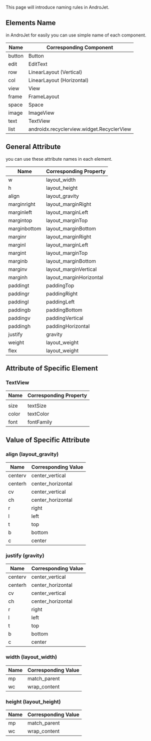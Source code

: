 

This page will introduce naming rules in AndroJet.

## Elements Name

in AndroJet for easily you can use simple name of each component.

| Name           | Corresponding Component                                        
| -------------- | ------------------------------------------
| button         | Button                                    
| edit           | EditText                                  
| row            | LinearLayout (Vertical)                   
| col            | LinearLayout (Horizontal)                 
| view           | View                                      
| frame          | FrameLayout                               
| space          | Space                                     
| image          | ImageView                                 
| text           | TextView                                  
| list           | androidx.recyclerview.widget.RecyclerView 


## General Attribute

you can use these attribute names in each element.

| Name            | Corresponding Property                                        
| --------------- | ------------------------------------------
| w               | layout_width             
| h               | layout_height            
| align           | layout_gravity           
| marginright     | layout_marginRight       
| marginleft      | layout_marginLeft        
| margintop       | layout_marginTop         
| marginbottom    | layout_marginBottom      
| marginr         | layout_marginRight       
| marginl         | layout_marginLeft        
| margint         | layout_marginTop         
| marginb         | layout_marginBottom      
| marginv         | layout_marginVertical    
| marginh         | layout_marginHorizontal  
| paddingt        | paddingTop               
| paddingr        | paddingRight             
| paddingl        | paddingLeft              
| paddingb        | paddingBottom            
| paddingv        | paddingVertical          
| paddingh        | paddingHorizontal        
| justify         | gravity                  
| weight          | layout_weight            
| flex            | layout_weight    

## Attribute of Specific Element

### TextView

| Name        | Corresponding Property                 
|-------------|--------------------
|             |      
| size        | textSize
| color       | textColor
| font        | fontFamily

## Value of Specific Attribute

### align (layout_gravity)

| Name        | Corresponding Value    
|-------------|--------------------
| centerv    | center_vertical
| centerh    | center_horizontal
| cv         | center_vertical
| ch         | center_horizontal
| r          | right
| l          | left
| t          | top
| b          | bottom
| c          | center


### justify (gravity) 

| Name        | Corresponding Value    
|-------------|--------------------
| centerv    | center_vertical
| centerh    | center_horizontal
| cv         | center_vertical
| ch         | center_horizontal
| r          | right
| l          | left
| t          | top
| b          | bottom
| c          | center

### width (layout_width)

| Name  | Corresponding Value    
|-------|--------------------
| mp    | match_parent
| wc    | wrap_content


### height (layout_height)

| Name  | Corresponding Value    
|-------|--------------------
| mp    | match_parent
| wc    | wrap_content

